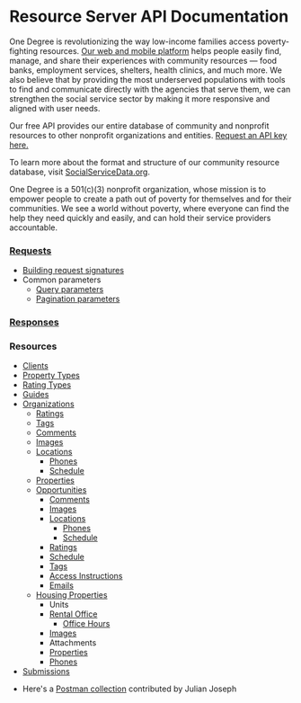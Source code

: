 # Resource Server API Documentation

One Degree is revolutionizing the way low-income families access poverty-fighting resources. [Our web and mobile platform](https://www.1degree.org) helps people easily find, manage, and share their experiences with community resources — food banks, employment services, shelters, health clinics, and much more. We also believe that by providing the most underserved populations with tools to find and communicate directly with the agencies that serve them, we can strengthen the social service sector by making it more responsive and aligned with user needs.

Our free API provides our entire database of community and nonprofit resources to other nonprofit organizations and entities. [Request an API key here.](http://socialservicedata.org/api/get-key/)

To learn more about the format and structure of our community resource database, visit [SocialServiceData.org](http://socialservicedata.org/).

One Degree is a 501(c)(3) nonprofit organization, whose mission is to empower people to create a path out of poverty for themselves and for their communities. We see a world without poverty, where everyone can find the help they need quickly and easily, and can hold their service providers accountable.


### [Requests](/docs/requests.md)

- [Building request signatures](/docs/request-signatures.md)
- Common parameters
  * [Query parameters](/docs/common/query.md)
  * [Pagination parameters](/docs/common/pagination.md)

### [Responses](/docs/responses.md)

### Resources

- [Clients](/docs/resources/clients.md)
- [Property Types](/docs/resources/property-types.md)
- [Rating Types](/docs/resources/rating-types.md)
- [Guides](/docs/resources/guides.md)
- [Organizations](/docs/resources/organizations.md)
  * [Ratings](/docs/resources/ratings.md)
  * [Tags](/docs/resources/tags.md)
  * [Comments](/docs/resources/comments.md)
  * [Images](/docs/resources/images.md)
  * [Locations](/docs/resources/locations.md)
      - [Phones](/docs/resources/phones.md)
      - [Schedule](/docs/resources/schedules.md)
  * [Properties](/docs/resources/properties.md)
  * [Opportunities](/docs/resources/opportunities.md)
      - [Comments](/docs/resources/comments.md)
      - [Images](/docs/resources/images.md)
      - [Locations](/docs/resources/locations.md)
          - [Phones](/docs/resources/phones.md)
          - [Schedule](/docs/resources/schedules.md)
      - [Ratings](/docs/resources/ratings.md)
      - [Schedule](/docs/resources/schedules.md)
      - [Tags](/docs/resources/tags.md)
      - [Access Instructions](/docs/resources/access_instructions.md)
      - [Emails](/docs/resources/emails.md)
  * [Housing Properties](/docs/resources/housing-properties.md)
    - Units
    - [Rental Office](/docs/resources/locations.md)
      - [Office Hours](/docs/resources/schedules.md)
    - [Images](/docs/resources/images.md)
    - Attachments
    - [Properties](/docs/resources/properties.md)
    - [Phones](/docs/resources/phones.md)
- [Submissions](/docs/resources/submissions.md)

* Here's a [Postman collection](https://github.com/1deg/resource-server-api-docs/tree/main/postman) contributed by Julian Joseph 
